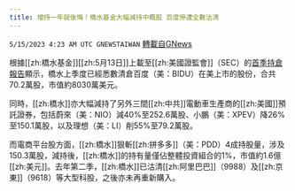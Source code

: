 ```yaml
---
title: 增持一年就後悔！橋水基金大幅減持中概股 百度慘遭全數沽清
---
```

`5/15/2023 4:23 AM UTC GNEWSTAIWAN` [轉載自GNews](https://gnews.org/articles/1300881)

根據[[zh:橋水基金]][[zh:5月13日]]上載至[[zh:美國證監會]]（SEC）的[首季持倉報告](https://www.sec.gov/edgar/browse/?CIK=1350694)顯示，橋水上季度已經悉數清倉百度（美：BIDU）在美上市的股份，合共70.2萬股，市值約8030萬美元。

  

同時，[[zh:橋水]]亦大幅減持了另外三間[[zh:中共]]電動車生產商的[[zh:美國]]預託證券，包括蔚來（美：NIO）減40%至252.6萬股、小鵬（美：XPEV）降26%至150.1萬股，以及理想（美：LI）削55%至79.2萬股。

  

而電商平台股方面，[[zh:橋水]]狠斬[[zh:拼多多]]（美：PDD）4成持股量，涉及150.3萬股，減持後，[[zh:橋水]]的持有量僅佔整體投資組合的1%，市值約1.6億[[zh:美元]]。去年第二季，[[zh:橋水]]已沽清[[zh:阿里巴巴]]（9988）及[[zh:京東]]（9618）等大型科股，之後亦未再重新購入。
